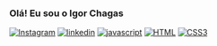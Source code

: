 ### Olá! Eu sou o Igor Chagas 

[![Instagram](https://img.shields.io/badge/Instagram-E4405F?style=for-the-badge&logo=instagram&logoColor=white)](https://www.instagram.com/chagas_igoor/)
[![linkedin](https://img.shields.io/badge/LinkedIn-0077B5?style=for-the-badge&logo=linkedin&logoColor=white)](https://www.linkedin.com/in/igorchagass/)
[![javascript](https://img.shields.io/badge/JavaScript-F7DF1E?style=for-the-badge&logo=javascript&logoColor=black)](https://smigolflix.netlify.app)
[![HTML](https://img.shields.io/badge/HTML5-E34F26?style=for-the-badge&logo=html5&logoColor=white)](https://smigolsnake.netlify.app)
[![CSS3](https://img.shields.io/badge/CSS3-1572B6?style=for-the-badge&logo=css3&logoColor=white)](https://igorchagasportfolio.netlify.app)

